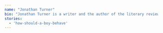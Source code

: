 ```yaml
---
name: "Jonathan Turner"
bio: "Jonathan Turner is a writer and the author of the literary review blog Bullshit English Homework."
stories: 
  - 'how-should-a-boy-behave'
---
```


